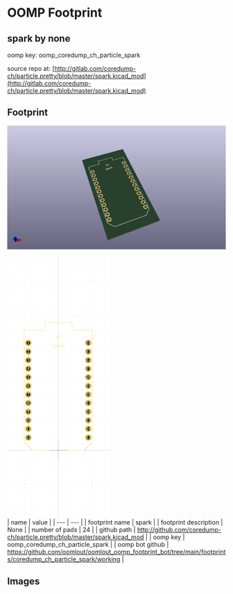 # OOMP Footprint  
## spark  by none  
  
oomp key: oomp_coredump_ch_particle_spark  
  
source repo at: [http://gitlab.com/coredump-ch/particle.pretty/blob/master/spark.kicad_mod](http://gitlab.com/coredump-ch/particle.pretty/blob/master/spark.kicad_mod)  
## Footprint  
  
[![working_kicad_pcb_3d.png](working_kicad_pcb_3d_600.png)](working_kicad_pcb_3d.png)  
  
[![working.png](working_600.png)](working.png)  
| name | value | 
| --- | --- | 
| footprint name | spark | 
| footprint description | None | 
| number of pads | 24 | 
| github path | http://github.com/coredump-ch/particle.pretty/blob/master/spark.kicad_mod | 
| oomp key | oomp_coredump_ch_particle_spark | 
| oomp bot github | https://github.com/oomlout/oomlout_oomp_footprint_bot/tree/main/footprints/coredump_ch_particle_spark/working | 
## Images  

